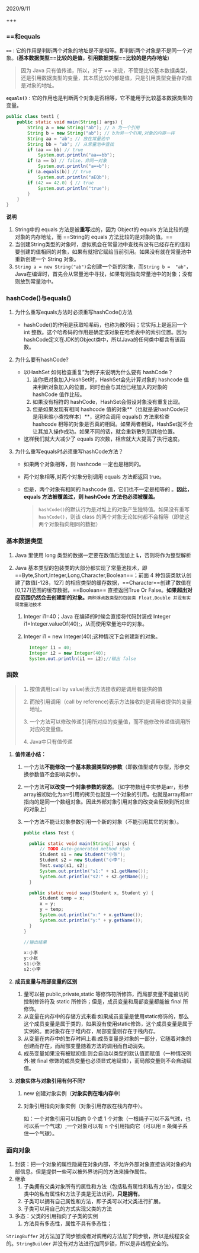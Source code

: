 2020/9/11

+++

### ==和equals

**`==`** : 它的作用是判断两个对象的地址是不是相等。即判断两个对象是不是同一个对象。(**基本数据类型==比较的是值，引用数据类型==比较的是内存地址**)

> 因为 Java 只有值传递，所以，对于 == 来说，不管是比较基本数据类型，还是引用数据类型的变量，其本质比较的都是值，只是引用类型变量存的值是对象的地址。

**`equals()`** : 它的作用也是判断两个对象是否相等，它不能用于比较基本数据类型的变量。

```java
public class test1 {
    public static void main(String[] args) {
        String a = new String("ab"); // a 为一个引用
        String b = new String("ab"); // b为另一个引用,对象的内容一样
        String aa = "ab"; // 放在常量池中
        String bb = "ab"; // 从常量池中查找
        if (aa == bb) // true
            System.out.println("aa==bb");
        if (a == b) // false，非同一对象
            System.out.println("a==b");
        if (a.equals(b)) // true
            System.out.println("aEQb");
        if (42 == 42.0) { // true
            System.out.println("true");
        }
    }
}
```

**说明**

1. String中的 equals 方法是被**重写**过的，因为 Object的 equals 方法比较的是对象的内存地址，而 ==String的 equals 方法比较的是对象的值。==
2. 当创建String类型的对象时，虚拟机会在常量池中查找有没有已经存在的值和要创建的值相同的对象，如果有就把它赋给当前引用。如果没有就在常量池中重新创建一个 String 对象。
3. `String a = new String("ab")`会创建一个新的对象，而`String b =  "ab"`，Java在编译时，首先会从常量池中寻找，如果有则指向常量池中的对象；没有则放到常量池中。

### hashCode()与equals()

1. 为什么重写equals方法时必须重写hashCode()方法
   + hashCode()的作用是获取哈希码，也称为散列码；它实际上是返回一个 int 整数。这个哈希码的作用是确定该对象在哈希表中的索引位置。因为hashCode定义在JDK的Object类中，所以Java的任何类中都含有该函数。

2. 为什么要有hashCode?
   + 以HashSet 如何检查重复”为例子来说明为什么要有 hashCode？
     1. 当你把对象加入HashSet时，HashSet会先计算对象的 hashcode 值来判断对象加入的位置，同时也会与其他已经加入的对象的 hashCode 值作比较。
     2. 如果没有相符的 hashCode，HashSet会假设对象没有重复出现。
     3. 但是如果发现有相同 hashcode 值的对象**（也就是说hashCode只是用来缩小查找样本）**，这时会调用 equals() 方法来检查 hashcode 相等的对象是否真的相同。如果两者相同，HashSet就不会让其加入操作成功。如果不同的话，就会重新散列到其他位置。
   + 这样我们就大大减少了 equals 的次数，相应就大大提高了执行速度。

3. 为什么重写equals时必须重写hashCode方法？

   + 如果两个对象相等，则 hashcode 一定也是相同的。

   + 两个对象相等,对两个对象分别调用 equals 方法都返回 true。

   + 但是，两个对象有相同的 hashcode 值，它们也不一定是相等的 。**因此，equals 方法被覆盖过，则 hashCode 方法也必须被覆盖。**

     > `hashCode()`的默认行为是对堆上的对象产生独特值。如果没有重写 `hashCode()`，则该 class 的两个对象无论如何都不会相等（即使这两个对象指向相同的数据）

### 基本数据类型

1. Java 里使用 long 类型的数据一定要在数值后面加上 **L**，否则将作为整型解析

2. Java 基本类型的包装类的大部分都实现了常量池技术，即==Byte,Short,Integer,Long,Character,Boolean==；前面 4 种包装类默认创建了数值[-128，127] 的相应类型的缓存数据，==Character==创建了数值在[0,127]范围的缓存数据，==Boolean== 直接返回True Or False。**如果超出对应范围仍然会去创建新的对象。**`两种浮点数类型的包装类 Float,Double 并没有实现常量池技术`

   1. Integer i1=40；Java 在编译的时候会直接将代码封装成 Integer i1=Integer.valueOf(40);，从而使用常量池中的对象。

   2. Integer i1 = new Integer(40);这种情况下会创建新的对象。

      ```java
        Integer i1 = 40;
        Integer i2 = new Integer(40);
        System.out.println(i1 == i2);//输出 false
      ```

### 函数

> 1. 按值调用(call by value)表示方法接收的是调用者提供的值
>
> 2. 而按引用调用（call by reference)表示方法接收的是调用者提供的变量地址。
> 3. 一个方法可以修改传递引用所对应的变量值，而不能修改传递值调用所对应的变量值。
> 4. Java中只有值传递

1. **值传递小结：**

   1. 一个方法**不能修改一个基本数据类型的参数**（即数值型或布尔型，形参交换参数值不会影响实参）。

   2. 一个方法**可以改变一个对象参数的状态**。（如字符数组中实参是arr，形参array被初始化为arr引用的拷贝也就是一个对象的引用。也就是array和arr指向的是同一个数组对象。因此外部对象引用对象的改变会反映到所对应的对象上）

   3. 一个方法不能让对象参数引用一个新的对象（不能引用其它的对象）。

      ```java
      public class Test {
      
      	public static void main(String[] args) {
      		// TODO Auto-generated method stub
      		Student s1 = new Student("小张");
      		Student s2 = new Student("小李");
      		Test.swap(s1, s2);
      		System.out.println("s1:" + s1.getName());
      		System.out.println("s2:" + s2.getName());
      	}
      
      	public static void swap(Student x, Student y) {
      		Student temp = x;
      		x = y;
      		y = temp;
      		System.out.println("x:" + x.getName());
      		System.out.println("y:" + y.getName());
      	}
      }
      
      //输出结果
      
      x:小李
      y:小张
      s1:小张
      s2:小李
      
      ```

      

2. **成员变量与局部变量的区别**

   1. 量可以被 public,private,static 等修饰符所修饰，而局部变量不能被访问控制修饰符及 static 所修饰；但是，成员变量和局部变量都能被 final 所修饰。
   2. 从变量在内存中的存储方式来看:如果成员变量是使用static修饰的，那么这个成员变量是属于类的，如果没有使用static修饰，这个成员变量是属于实例的。而对象存在于堆内存，局部变量则存在于栈内存。
   3. 从变量在内存中的生存时间上看:成员变量是对象的一部分，它随着对象的创建而存在，而局部变量随着方法的调用而自动消失。
   4. 成员变量如果没有被赋初值:则会自动以类型的默认值而赋值（一种情况例外:被 final 修饰的成员变量也必须显式地赋值），而局部变量则不会自动赋值。

3. **对象实体与对象引用有何不同?**

   1. new 创建对象实例（**对象实例在堆内存中**）

   2. 对象引用指向对象实例（对象引用存放在栈内存中）。

      如：一个对象引用可以指向 0 个或 1 个对象（一根绳子可以不系气球，也可以系一个气球）;一个对象可以有 n 个引用指向它（可以用 n 条绳子系住一个气球）。

### 面向对象

1. 封装：把一个对象的属性隐藏在对象内部，不允许外部对象直接访问对象的内部信息。但是提供一些可以被外界访问的方法来操作属性。
2. 继承
   1. 子类拥有父类对象所有的属性和方法（包括私有属性和私有方法），但是父类中的私有属性和方法子类是无法访问，**只是拥有**。
   2. 子类可以拥有自己属性和方法，即子类可以对父类进行扩展。
   3. 子类可以用自己的方式实现父类的方法
3. 多态：父类的引用指向了子类的实例
   1. 方法具有多态性，属性不具有多态性；

`StringBuffer` 对方法加了同步锁或者对调用的方法加了同步锁，所以是线程安全的。`StringBuilder` 并没有对方法进行加同步锁，所以是非线程安全的。